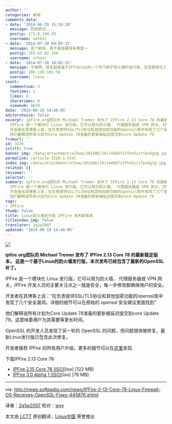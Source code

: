 ```yaml
---
author: ''
categories: 新闻
comments_data:
- date: '2014-06-29 15:19:29'
  message: 跃跃欲试....
  postip: 171.8.194.29
  username: netb2c
- date: '2014-07-28 09:05:32'
  message: 这个新鲜，是不是部署很有难度～
  postip: 183.63.82.194
  username: arhool
- date: '2014-07-28 10:02:25'
  message: 不难啊，其实就是基于IPTables的一个专门用于防火墙的发行版，应该是简化了。
  postip: 106.120.101.58
  username: linux
count:
  commentnum: 3
  favtimes: 1
  likes: 0
  sharetimes: 0
  viewnum: 4629
date: '2014-06-19 14:46:05'
editorchoice: false
excerpt: ipfire.org团队的 Michael Tremer 发布了 IPFire 2.13 Core 78 的最新稳定版本， 这是一个基于Linux的防火墙发行版，本次发布已经包含了最新的OpenSSL补丁。
  IPFire 是一个模块化 Linux 发行版，它可以用为防火墙、 代理服务器或 VPN 网关。IPFire 开发人员的主要关注点之一就是安全，每一步修改都确保用户的安全。
  开发者在其博客上说：在负责提供SSL/TLS协议和其他加密功能的openssl库中发现了几个安全漏洞。详细的细节可以在原始的 openssl 安全建议里面找到
  他们解释说所有计划为Core Update 78准备的更新被延迟提交到core Update 79
fromurl: ''
id: 3226
islctt: true
banner_img: /data/attachment/album/201406/19/144607z2fhnhcctfpnkg3g.jpg
permalink: /article-3226-1.html
index_img: /data/attachment/album/201406/19/144607z2fhnhcctfpnkg3g.jpg.thumb.jpg
related: []
reviewer: ''
selector: ''
summary: ipfire.org团队的 Michael Tremer 发布了 IPFire 2.13 Core 78 的最新稳定版本， 这是一个基于Linux的防火墙发行版，本次发布已经包含了最新的OpenSSL补丁。
  IPFire 是一个模块化 Linux 发行版，它可以用为防火墙、 代理服务器或 VPN 网关。IPFire 开发人员的主要关注点之一就是安全，每一步修改都确保用户的安全。
  开发者在其博客上说：在负责提供SSL/TLS协议和其他加密功能的openssl库中发现了几个安全漏洞。详细的细节可以在原始的 openssl 安全建议里面找到
  他们解释说所有计划为Core Update 78准备的更新被延迟提交到core Update 79
tags:
- IPFire
thumb: false
title: Linux防火墙发行版 IPFire 发布新版本
titleindex_img: false
translator: 2q1w2007
updated: '2014-06-19 14:46:05'
---
```


![](/data/attachment/album/201406/19/144607z2fhnhcctfpnkg3g.jpg)


**ipfire.org团队的 Michael Tremer 发布了 IPFire 2.13 Core 78 的最新稳定版本， 这是一个基于Linux的防火墙发行版，本次发布已经包含了最新的OpenSSL补丁。**


IPFire 是一个模块化 Linux 发行版，它可以用为防火墙、 代理服务器或 VPN 网关。IPFire 开发人员的主要关注点之一就是安全，每一步修改都确保用户的安全。


开发者在其博客上说：“在负责提供SSL/TLS协议和其他加密功能的openssl库中发现了几个安全漏洞。详细的细节可以在原始的 openssl 安全建议里面找到”


他们解释说所有计划为Core Update 78准备的更新被延迟提交到core Update 79。这意味着用户为其需要等更长时间。


OpenSSL 的开发人员发现了另一轮的 OpenSSL 的问题，但问题很快被修复，最新Linux发行版已包含此次修复。


开发者推荐 IPFire 的所有用户升级。更多的细节可以在[这里](http://www.ipfire.org/news/ipfire-2-15-core-update-78-released)发现.


下载IPFire 2.13 Core 78:


* [IPFire 2.15 Core 78 (ISO)](http://downloads.ipfire.org/releases/ipfire-2.x/2.15-core78/ipfire-2.15.i586-full-core78.iso)[iso] [122 MB]
* [IPFire 3.0 Alpha 1 (ISO)](http://www.rowie.at/ipfire/iso/ipfire-3.0-alpha1.i686.iso)[iso] [76 MB]




---


via: <http://news.softpedia.com/news/IPFire-2-13-Core-78-Linux-Firewall-OS-Receives-OpenSSL-Fixes-445876.shtml>


译者：[2q1w2007](https://github.com/2q1w2007) 校对：[wxy](https://github.com/wxy)


本文由 [LCTT](https://github.com/LCTT/TranslateProject) 原创翻译，[Linux中国](http://linux.cn/) 荣誉推出